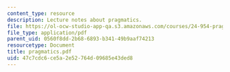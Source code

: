 ```yaml
---
content_type: resource
description: Lecture notes about pragmatics.
file: https://ol-ocw-studio-app-qa.s3.amazonaws.com/courses/24-954-pragmatics-in-linguistic-theory-fall-2006/47c7cdc6ce5a2e52764d09685e43ded8_pragmatics.pdf
file_type: application/pdf
parent_uid: 0560f8dd-2b68-6893-b341-49b9aaf74213
resourcetype: Document
title: pragmatics.pdf
uid: 47c7cdc6-ce5a-2e52-764d-09685e43ded8
---
```

